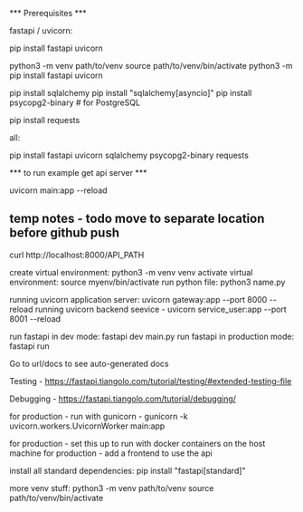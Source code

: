 *** Prerequisites ***

fastapi / uvicorn:

pip install fastapi uvicorn

python3 -m venv path/to/venv
source path/to/venv/bin/activate
python3 -m pip install fastapi uvicorn

pip install sqlalchemy
pip install "sqlalchemy[asyncio]"
pip install psycopg2-binary  # for PostgreSQL

pip install requests

all:

pip install fastapi uvicorn sqlalchemy psycopg2-binary requests

*** to run example get api server ***

uvicorn main:app --reload




## temp notes - todo move to separate location before github push

curl http://localhost:8000/API_PATH



create virtual environment: python3 -m venv venv
activate virtual environment: source myenv/bin/activate
run python file: python3 name.py

running uvicorn application server: uvicorn gateway:app --port 8000 --reload
running uvicorn backend seevice - uvicorn service_user:app --port 8001 --reload

run fastapi in dev mode: fastapi dev main.py
run fastapi in production mode: fastapi run

Go to url/docs to see auto-generated docs

Testing - https://fastapi.tiangolo.com/tutorial/testing/#extended-testing-file

Debugging - https://fastapi.tiangolo.com/tutorial/debugging/

for production - run with gunicorn - gunicorn -k uvicorn.workers.UvicornWorker main:app

for production - set this up to run with docker containers on the host machine
for production - add a frontend to use the api 

install all standard dependencies: pip install "fastapi[standard]"    

more venv stuff:
python3 -m venv path/to/venv 
source path/to/venv/bin/activate